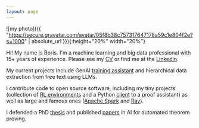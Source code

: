 ```yaml
---
layout: page
---
```


![my photo]({{
"https://secure.gravatar.com/avatar/05f8b38c757317647178a59c1e804f2e?s=1000"
| absolute_url }}){:height="20%" width="20%"}

Hi! My name is Boris. I'm a machine learning and big data
professional with 15+ years of experience. Please see my
[CV](boris-shminke.pdf) or find me at the
[LinkedIn](https://www.linkedin.com/in/inpefess/).

My current projects include GenAI [training
assistant](https://expleo.com/global/en/case-studies/gen-ai-training-coach/)
and hierarchical data extraction from free text using LLMs.

I contribute code to open source software, including my tiny projects
(collection of [RL
environments](https://github.com/inpefess/gym-saturation) and a
Python [client](https://github.com/inpefess/isabelle-client) to a
proof assistant) as well as large and famous ones ([Apache
Spark](https://github.com/apache/spark/pull/20691) and
[Ray](https://github.com/ray-project/ray/pull/34790)).

I defended a PhD [thesis](https://theses.fr/2023COAZ4058) and
published
[papers](https://scholar.google.com/citations?user=AxWTLt0AAAAJ) in
AI for automated theorem proving.
